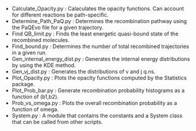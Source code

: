 * Calculate_Opacity.py        : Calaculates the opacity functions. Can account for different reactions be path-specific.
* Determine_Path_PaQ.py       : Determines the recombination pathway using the PaQEvo file for a given trajectory.
* Find QB_limit.py            : Finds the least energetic quasi-bound state of the recombined molecules.
* Find_bound.py       	      : Determines the number of total recombined trajectories in a given run.
* Gen_internal_energy_dist.py : Generates the internal energy distributions by using the KDE method.
* Gen_vj_dist.py              : Generates the distributions of v and j q.ns.
* Plot_Opacity.py             : Plots the opacity functions computed by the Statistics package.
* Plot_Prob_bar.py            : Generate recombination probability histograms as a function of (b1,b2).
* Prob_vs_omega.py            : Plots the overall recombination probability as a function of omega.
* System.py                   : A module that contains the constants and a System class that can be called from other scripts.
